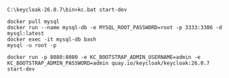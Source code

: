 ```C:\keycloak-26.0.7\bin>kc.bat start-dev```
```
docker pull mysql
docker run --name mysql-db -e MYSQL_ROOT_PASSWORD=root -p 3333:3306 -d mysql:latest
docker exec -it mysql-db bash
mysql -u root -p
```
```
docker run -p 8080:8080 -e KC_BOOTSTRAP_ADMIN_USERNAME=admin -e KC_BOOTSTRAP_ADMIN_PASSWORD=admin quay.io/keycloak/keycloak:26.0.7 start-dev
```